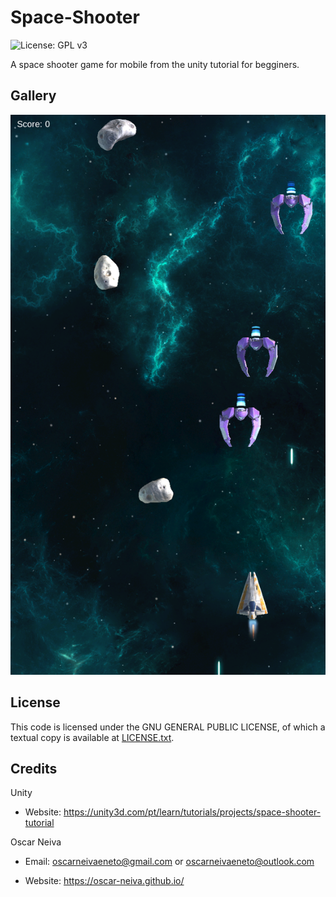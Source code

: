 Space-Shooter
==============
![License: GPL v3](https://img.shields.io/badge/License-GPL%20v3-blue.svg)

A space shooter game for mobile from the unity tutorial for begginers.


Gallery
-------
![screenshot 1](https://github.com/oscar-neiva/Space-Shooter/blob/master/images/picture.png)


License
-------
This code is licensed under the GNU GENERAL PUBLIC LICENSE, of which a textual copy is available at [LICENSE.txt](LICENSE.txt).


Credits
-------
Unity

- Website: https://unity3d.com/pt/learn/tutorials/projects/space-shooter-tutorial

Oscar Neiva

- Email: oscarneivaeneto@gmail.com or oscarneivaeneto@outlook.com

- Website: https://oscar-neiva.github.io/